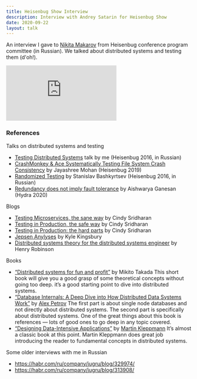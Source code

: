 ```yaml
---
title: Heisenbug Show Interview 
description: Interview with Andrey Satarin for Heisenbug Show
date: 2020-09-22
layout: talk
---
```


An interview I gave to [Nikita Makarov](https://twitter.com/PapaMinos) from Heisenbug conference program committee (in Russian).
We talked about distributed systems and testing them (d'oh!).

<div class="video-container">
<iframe src="https://www.youtube.com/embed/-kD8zu7DGew" frameborder="0" allowfullscreen></iframe>
</div>


### References

Talks on distributed systems and testing
 * [Testing Distributed Systems](/talks/testing-distributed-systems/) talk by me (Heisenbug 2016, in Russian)
 * [CrashMonkey & Ace Systematically Testing File System Crash Consistency](https://youtu.be/BmhKbGoCyqo) by Jayashree Mohan (Heisenbug 2019)
 * [Randomized Testing](https://youtu.be/cA_A-BSqT50) by Stanislav Bashkyrtsev (Heisenbug 2016, in Russian)
 * [Redundancy does not imply fault tolerance](https://hydraconf.com/2020/msk/talks/4cs5kob6u7wvchmlyjq66h/) by Aishwarya Ganesan (Hydra 2020)

Blogs
 * [Testing Microservices, the sane way](https://medium.com/@copyconstruct/testing-microservices-the-sane-way-9bb31d158c16) by Cindy Sridharan
 * [Testing in Production, the safe way](https://medium.com/@copyconstruct/testing-in-production-the-safe-way-18ca102d0ef1) by Cindy Sridharan
 * [Testing in Production: the hard parts](https://medium.com/@copyconstruct/testing-in-production-the-hard-parts-3f06cefaf592) by Cindy Sridharan
 * [Jepsen Anylyses](https://jepsen.io/analyses) by Kyle Kingsbury
 * [Distributed systems theory for the distributed systems engineer](https://www.the-paper-trail.org/post/2014-08-09-distributed-systems-theory-for-the-distributed-systems-engineer/) by Henry Robinson

Books
 * [“Distributed systems for fun and profit”](http://book.mixu.net/distsys/single-page.html) by Mikito Takada
This short book will give you a good grasp of some theoretical concepts without going too deep. it’s a good starting point to dive into distributed systems.
 * [“Database Internals: A Deep Dive into How Distributed Data Systems Work”](https://www.amazon.com/Database-Internals-Deep-Distributed-Systems/dp/1492040347/) by [Alex Petrov](https://twitter.com/ifesdjeen)
The first part is about single node databases and not directly about distributed systems. The second part is specifically about distributed systems. One of the great things about this book is references — lots of good ones to go deep in any topic covered.
 * [“Designing Data-Intensive Applications”](https://www.amazon.com/Designing-Data-Intensive-Applications-Reliable-Maintainable/dp/1449373321/) by [Martin Kleppmann](https://twitter.com/martinkl)
It’s almost a classic book at this point. Martin Kleppmann does great job introducing the reader to fundamental concepts in distributed systems.

Some older interviews with me in Russian
 * https://habr.com/ru/company/jugru/blog/329974/
 * https://habr.com/ru/company/jugru/blog/313908/
 
 
